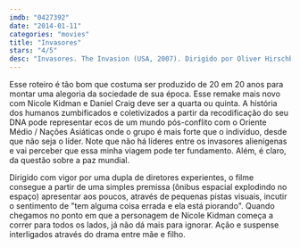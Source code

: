```yaml
---
imdb: "0427392"
date: "2014-01-11"
categories: "movies"
title: "Invasores"
stars: "4/5"
desc: "Invasores. The Invasion (USA, 2007). Dirigido por Oliver Hirschbiegel, James McTeigue. Escrito por David Kajganich, Jack Finney. Com Nicole Kidman, Daniel Craig, Jeremy Northam, Jackson Bond, Jeffrey Wright, Veronica Cartwright, Josef Sommer, Celia Weston, Roger Rees."
---
```

Esse roteiro é tão bom que costuma ser produzido de 20 em 20 anos para montar uma alegoria da sociedade de sua época. Esse remake mais novo com Nicole Kidman e Daniel Craig deve ser a quarta ou quinta. A história dos humanos zumbificados e coletivizados a partir da recodificação do seu DNA pode representar ecos de um mundo pós-conflito com o Oriente Médio / Nações Asiáticas onde o grupo é mais forte que o indivíduo, desde que não seja o líder. Note que não há líderes entre os invasores alienígenas e vai perceber que essa minha viagem pode ter fundamento. Além, é claro, da questão sobre a paz mundial.

Dirigido com vigor por uma dupla de diretores experientes, o filme consegue a partir de uma simples premissa (ônibus espacial explodindo no espaço) apresentar aos poucos, através de pequenas pistas visuais, incutir o sentimento de "tem alguma coisa errada e ela está piorando". Quando chegamos no ponto em que a personagem de Nicole Kidman começa a correr para todos os lados, já não dá mais para ignorar. Ação e suspense interligados através do drama entre mãe e filho.
